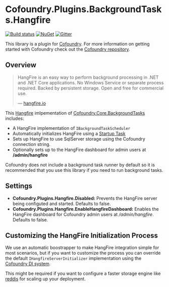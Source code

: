 # Cofoundry.Plugins.BackgroundTasks.Hangfire

[![Build status](https://ci.appveyor.com/api/projects/status/7osl8bfowax1yysi?svg=true)](https://ci.appveyor.com/project/Cofoundry/cofoundry-plugins-backgroundtasks-hangfire)
[![NuGet](https://img.shields.io/nuget/v/Cofoundry.Plugins.BackgroundTasks.Hangfire.svg)](https://www.nuget.org/packages/Cofoundry.Plugins.BackgroundTasks.Hangfire/)
[![Gitter](https://img.shields.io/gitter/room/cofoundry-cms/cofoundry.svg)](https://gitter.im/cofoundry-cms/cofoundry)


This library is a plugin for [Cofoundry](https://www.cofoundry.org/). For more information on getting started with Cofoundry check out the [Cofoundry repository](https://github.com/cofoundry-cms/cofoundry).

## Overview

> HangFire is an easy way to perform background processing in .NET and .NET Core applications. No Windows Service or separate process required.
Backed by persistent storage. Open and free for commercial use.
>
> &mdash; [hangfire.io](http://hangfire.io/)

This [Hangfire](http://hangfire.io/) imlpementation of [Cofoundry.Core.BackgroundTasks](https://github.com/cofoundry-cms/cofoundry/wiki/Background-Tasks) includes:

- A HangFire implementation of `IBackgroundTaskScheduler`
- Automatically initializes HangFire using a [Startup Task](https://github.com/cofoundry-cms/cofoundry/wiki/Startup-Tasks)
- Sets up HangFire to use SqlServer storage using the Cofoundry connection string.
- Optionally sets up to the HangFire dashboard for admin users at **/admin/hangfire**

Cofoundry does not include a background task runner by default so it is recommended that you use this library if you need to run background tasks.

## Settings

- **Cofoundry.Plugins.Hangfire.Disabled:** Prevents the HangFire server being configuted and started. Defaults to false.
- **Cofoundry.Plugins.Hangfire.EnableHangfireDashboard:** Enables the HangFire dashboard for Cofoundry admin users at */admin/hangfire*. Defaults to false.

## Customizing the HangFire Initialization Process

We use an automatic boostrapper to make HangFire integration simple for most scenarios, but if you want to customize the process you can override the default `IHangfireServerInitializer` implementation using the [Cofoundry DI system](https://github.com/cofoundry-cms/cofoundry/wiki/Dependency-Injection#overriding-registrations). 

This might be required if you want to configure a faster storage engine like [reddis](http://docs.hangfire.io/en/latest/configuration/using-redis.html) for scaling up your deployment.







